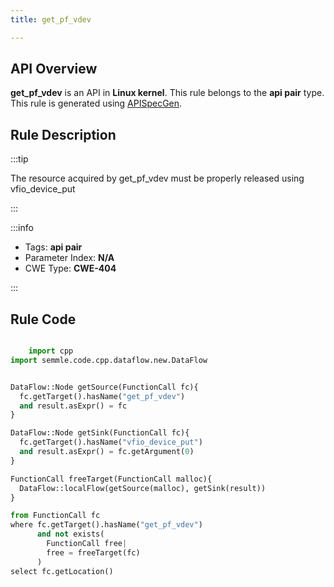 ```yaml
---
title: get_pf_vdev

---
```



## API Overview
**get_pf_vdev** is an API in **Linux kernel**. This rule belongs to the **api pair** type. This rule is generated using [APISpecGen](../../tools/APISpecGen).
## Rule Description

:::tip

The resource acquired by get_pf_vdev must be properly released using vfio_device_put

:::

:::info

- Tags: **api pair**
- Parameter Index: **N/A**
- CWE Type: **CWE-404**

:::

## Rule Code
```python

    import cpp
import semmle.code.cpp.dataflow.new.DataFlow


DataFlow::Node getSource(FunctionCall fc){
  fc.getTarget().hasName("get_pf_vdev")
  and result.asExpr() = fc
}

DataFlow::Node getSink(FunctionCall fc){
  fc.getTarget().hasName("vfio_device_put")
  and result.asExpr() = fc.getArgument(0)
}

FunctionCall freeTarget(FunctionCall malloc){
  DataFlow::localFlow(getSource(malloc), getSink(result))
}

from FunctionCall fc
where fc.getTarget().hasName("get_pf_vdev")
      and not exists(
        FunctionCall free| 
        free = freeTarget(fc)
      )
select fc.getLocation()

    
```